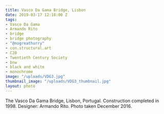 ```yaml
---
title: Vasco Da Gama Bridge, Lisbon
date: 2019-03-17 12:18:00 Z
tags:
- Vasco Da Gama
- Armando Rito
- bridge
- bridge photography
- "@nogreathurry"
- con.structural.art
- C20
- Twentieth Century Society
- bnw
- black and white
- monochrome
image: "/uploads/VDG3.jpg"
thumbnail_image: "/uploads/VDG3_thumbnail.jpg"
layout: photo
---
```


The Vasco Da Gama Bridge, Lisbon, Portugal.  Construction completed in 1998.  Designer:  Armando Rito. Photo taken December 2016.